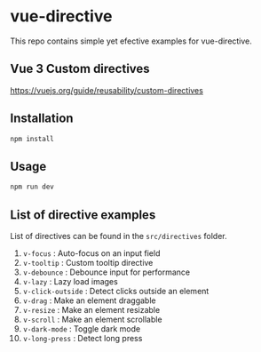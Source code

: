 # vue-directive

This repo contains simple yet efective examples for vue-directive.

## Vue 3 Custom directives

https://vuejs.org/guide/reusability/custom-directives

## Installation

```bash
npm install
```

## Usage

```bash
npm run dev
```

## List of directive examples

List of directives can be found in the `src/directives` folder.

1. `v-focus` : Auto-focus on an input field
2. `v-tooltip` : Custom tooltip directive
3. `v-debounce` : Debounce input for performance
4. `v-lazy` : Lazy load images
5. `v-click-outside` : Detect clicks outside an element
6. `v-drag` : Make an element draggable
7. `v-resize` : Make an element resizable
8. `v-scroll` : Make an element scrollable
9. `v-dark-mode` : Toggle dark mode
10. `v-long-press` : Detect long press
